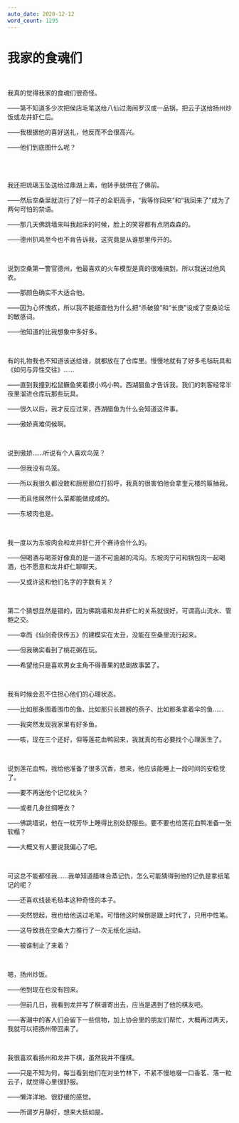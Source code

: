 ```yaml
---
auto_date: 2020-12-12
word_count: 1295
---
```


# 我家的食魂们

<br>

我真的觉得我家的食魂们很奇怪。

——第不知道多少次把侯店毛笔送给八仙过海闹罗汉或一品锅，把云子送给扬州炒饭或龙井虾仁后。

——我根据他的喜好送礼，他反而不会很高兴。

——他们到底图什么呢？

<br>

<br>
<br>
我还把琉璃玉坠送给过鼎湖上素，他转手就供在了佛前。

——然后空桑里就流行了好一阵子的全职高手，“我等你回来”和“我回来了”成为了两句可怕的禁语。

——那几天佛跳墙来叫我起床的时候，脸上的笑容都有点阴森森的。

——德州扒鸡至今也不肯告诉我，这究竟是从谁那里传开的。

<br>

说到空桑第一警官德州，他最喜欢的火车模型是真的很难搞到，所以我送过他风衣。

——那颜色确实不大适合他。

——因为心怀愧疚，所以我不能细查他为什么把“杀破狼”和“长庚”设成了空桑论坛的敏感词。

——他知道的比我想象中多好多。

<br>

有的礼物我也不知道该送给谁，就都放在了仓库里。慢慢地就有了好多毛毡玩具和《如何与异性交往》……

——直到我撞到松鼠鳜鱼笑着摸小鸡小鸭，西湖醋鱼才告诉我，我们的刺客经常半夜里溜进仓库玩那些玩具。

——很久以后，我才反应过来，西湖醋鱼为什么会知道这件事。

——傲娇真难伺候啊。

<br>

说到傲娇……听说有个人喜欢鸟笼？

——但我没有鸟笼。

——所以我很久都没敢和厨房那位打招呼，我真的很害怕他会拿奎元楼的匾抽我。

——而且他居然什么菜都能做成咸的。

——东坡肉也是。

<br>

我一度以为东坡肉会和龙井虾仁开个赛诗会什么的。

——但喝酒与喝茶好像真的是一道不可逾越的鸿沟。东坡肉宁可和锅包肉一起喝酒，也不愿意和龙井虾仁聊聊天。

——又或许这和他们名字的字数有关？

<br>

第二个猜想显然是错的，因为佛跳墙和龙井虾仁的关系就很好，可谓高山流水、管鲍之交。

——幸而《仙剑奇侠传五》的建模实在太丑，没能在空桑里流行起来。

——但我确实看到了桃花粥在玩。

——希望他只是喜欢男女主角不得善果的悲剧故事罢了。

<br>

我有时候会忍不住担心他们的心理状态。

——比如那条围着围巾的鱼、比如那只长翅膀的燕子、比如那条拿着伞的鱼……

——我突然发现我家里有好多鱼。

——咳，现在三个还好，但等莲花血鸭回来，我就真的有必要找个心理医生了。

<br>

说到莲花血鸭，我给他准备了很多沉香，想来，他应该能睡上一段时间的安稳觉了。

——要不再送他个记忆枕头？

——或者几身丝绸睡衣？

——佛跳墙说，他在一枕芳华上睡得比别处舒服些。要不要也给莲花血鸭准备一张软榻？

——大概又有人要说我偏心了吧。

<br>

可这总不能都怪我……我单知道腊味合蒸记仇，怎么可能猜得到他的记仇是拿纸笔记的呢？

——还喜欢线装毛毡本这种奇怪的本子。

——突然想起，我也给他送过毛笔。可惜他这时候倒是跟上时代了，只用中性笔。

——这导致我在空桑大力推行了一次无纸化运动。

——被谁制止了来着？

<br>

嗯，扬州炒饭。

——他到现在也没有回来。

——但前几日，我看到龙井写了棋谱寄出去，应当是遇到了他的棋友吧。

——客潮中的客人们会留下一些信物，加上协会里的朋友们帮忙，大概再过两天，我就可以把扬州带回来了。

<br>

我很喜欢看扬州和龙井下棋，虽然我并不懂棋。

——只是不知为何，每当看到他们在对坐竹林下，不紧不慢地啜一口香茗、落一粒云子，就觉得心里很舒服。

——懒洋洋地、很舒缓的感觉。

——所谓岁月静好，想来大抵如是。

<br>

<br>
<br>
